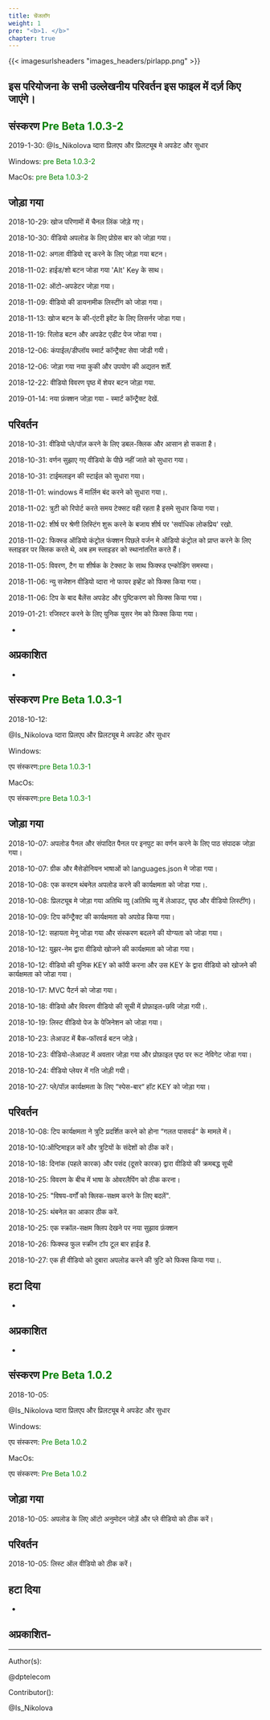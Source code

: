 ```yaml
---
title: चेंजलॉग
weight: 1
pre: "<b>1. </b>"
chapter: true
---
```


{{< imagesurlsheaders "images_headers/pirlapp.png"  >}}



## इस परियोजना के सभी उल्लेखनीय परिवर्तन इस फाइल में दर्ज़ किए जाएंगे।

## संस्करण <span style="color:green">Pre Beta 1.0.3-2</span>

2019-1-30:
@Is_Nikolova व्दारा प्रिलएप और प्रिलट्यूब मे अपडेट और सुधार

Windows:
<span style="color:green">pre Beta 1.0.3-2</span>

MacOs:
<span style="color:green">pre Beta 1.0.3-2</span>

## जोड़ा गया

2018-10-29: खोज परिणामों में चैनल लिंक जोड़े गए।

2018-10-30: वीडियो अपलोड के लिए प्रोग्रेस बार को जोड़ा गया।

2018-11-02: अगला वीडियो रद्द करने के लिए जोड़ा गया बटन।

2018-11-02: हाईड/शो बटन जोडा गया 'Alt' Key के साथ।

2018-11-02: ऑटो-अपडेटर जोड़ा गया।

2018-11-09: वीडियो की डायनामीक लिस्टींग को जोडा गया।

2018-11-13: खोज बटन के की-एंटरी इवेंट के लिए लिसर्नर जोडा गया।

2018-11-19: रिलोड बटन और अपडेट एडीट पेज जोडा गया।

2018-12-06: कंपाईल/डीप्लॉय स्मार्ट कॉन्ट्रैक्ट सेवा जोडी गयी।

2018-12-06: जोड़ा गया नया कुकी और उपयोग की अद्यतन शर्तें.

2018-12-22: वीडियो विवरण पृष्ठ में शेयर बटन जोड़ा गया.

2019-01-14: नया फ़ंक्शन जोड़ा गया - स्मार्ट कॉन्ट्रैक्ट देखें.


## परिवर्तन

2018-10-31: वीडियो प्ले/पॉज़ करने के लिए डबल-क्लिक और आसान हो सकता है।

2018-10-31: वर्णन सुझाए गए वीडियो के पीछे नहीं जाते को सुधारा गया।

2018-10-31: टाईमलाइन की स्टाईल को सुधारा गया।

2018-11-01: windows में मार्लिन बंद करने को सुधारा गया।.

2018-11-02: त्रुटी को रिपोर्ट करते समय टेक्सट वही रहता है इसमे सुधार किया गया।

2018-11-02: शीर्ष पर श्रेणी लिस्टिंग शुरू करने के बजाय शीर्ष पर 'सर्वाधिक लोकप्रिय' रखो.

2018-11-02: फिक्स्ड ऑडियो कंट्रोल फंक्शन पिछले वर्जन मे ऑडियो कंट्रोल को प्राप्त करने के लिए स्लाइडर पर क्लिक करते थे, अब हम स्लाइडर को स्थानांतरित करते हैं।

2018-11-05: विवरण, टैग या शीर्षक के टेक्सट के साथ फिक्स्ड एन्कोडिंग समस्या।

2018-11-06: न्यु सजेशन वीडियो व्दारा नो फायर इव्हेंट को फिक्स किया गया।

2018-11-06: टिप के बाद बैलेंस अपडेट और पुष्टिकरण को फिक्स किया गया।

2019-01-21: रजिस्टर करने के लिए युनिक युसर नेम को फिक्स किया गया।

-

## अप्रकाशित
-

## संस्करण <span style="color:green">Pre Beta 1.0.3-1</span>



2018-10-12:


@Is_Nikolova व्दारा प्रिलएप और प्रिलट्यूब मे अपडेट और सुधार


Windows:


एप संस्करण:<span style="color:green">pre Beta 1.0.3-1</span>


MacOs:


एप संस्करण:<span style="color:green">pre Beta 1.0.3-1</span>


## जोड़ा गया


2018-10-07: अपलोड पैनल और संपादित पैनल पर इनपुट का वर्णन करने के लिए पाठ संपादक जोड़ा गया।


2018-10-07: ग्रीक और मैसेडोनियन भाषाओं को languages.json मे जोडा गया।


2018-10-08: एक कस्टम थंबनेल अपलोड करने की कार्यक्षमता को जोडा गया।.


2018-10-08: प्रिलट्यूब मे जोड़ा गया अतिथि व्यु (अतिथि व्यु में लेआउट, पृष्ठ और वीडियो लिस्टींग)।


2018-10-09: टिप कॉन्ट्रैक्ट की कार्यक्षमता को अपग्रेड किया गया।


2018-10-12: सहायता मेनू जोडा गया और संस्करण बदलने की योग्यता को जोडा गया।


2018-10-12: युझर-नेम द्वारा वीडियो खोजने की कार्यक्षमता को जोडा गया।


2018-10-12: वीडियो की युनिक KEY को कॉपी करना और उस KEY के द्वारा वीडियो को खोजने की कार्यक्षमता को जोडा गया।


2018-10-17: MVC पैटर्न को जोडा गया।


2018-10-18: वीडियो और विवरण वीडियो की सूची में प्रोफ़ाइल-छवि जोड़ा गयी।.


2018-10-19: लिस्ट वीडियो पेज के पेजिनेशन को जोडा गया।


2018-10-23: लेआउट में बैक-फॉरवर्ड बटन जोड़े।


2018-10-23: वीडियो-लेआउट में अवतार जोड़ा गया और प्रोफ़ाइल पृष्ठ पर रूट नेविगेट जोडा गया।


2018-10-24: वीडियो प्लेयर में गति जोड़ी गयी।


2018-10-27: प्ले/पॉज़ कार्यक्षमता के लिए “स्पेस-बार“ हॉट KEY को जोड़ा गया।


## परिवर्तन


2018-10-08: टिप कार्यक्षमता ने त्रुटि प्रदर्शित करने को होना “गलत पासवर्ड“ के मामले में।


2018-10-10:ऑप्टिमाइज़ करें और त्रुटियों के संदेशों को ठीक करें।


2018-10-18: दिनांक (पहले कारक) और पसंद (दूसरे कारक) द्वारा वीडियो की क्रमबद्ध सूची


2018-10-25: विवरण के बीच में भाषा के ओवरलैपिंग को ठीक करना।


2018-10-25: "विषय-वर्गों को क्लिक-सक्षम करने के लिए बदलें".


2018-10-25: थंबनेल का आकार ठीक करें.


2018-10-25: एक स्क्रॉल-सक्षम क्लिप देखने पर नया सुझाव फ़ंक्शन


2018-10-26: फिक्स्ड फुल स्क्रीन टॉप टूल बार हाईड है.


2018-10-27: एक ही वीडियो को दुबारा अपलोड करने की त्रुटि को फिक्स किया गया।.


## हटा दिया
-


## अप्रकाशित
-


## संस्करण <span style="color:green">Pre Beta 1.0.2</span>

2018-10-05:  


@Is_Nikolova व्दारा प्रिलएप और प्रिलट्यूब मे अपडेट और सुधार


Windows:  


एप संस्करण: <span style="color:green">Pre Beta 1.0.2</span>


MacOs:


एप संस्करण: <span style="color:green">Pre Beta 1.0.2</span>


## जोड़ा गया


2018-10-05: अपलोड के लिए ऑटो अनुमोदन जोड़ें और प्ले वीडियो को ठीक करें।


## परिवर्तन  

2018-10-05: लिस्ट ऑल वीडियो को ठीक करें।


## हटा दिया
-


## अप्रकाशित-



---
Author(s):  

@dptelecom  

Contributor():

@Is_Nikolova
